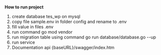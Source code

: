 **How to run project** 

1. create database tes_wp on mysql
2. copy file sample.env in folder config and rename to .env
3. fill value in files .env
4. run command go mod vendor
5. run migration table using command go run database/database.go --up
6. run service
7. Documentation api {baseURL}/swagger/index.htm

